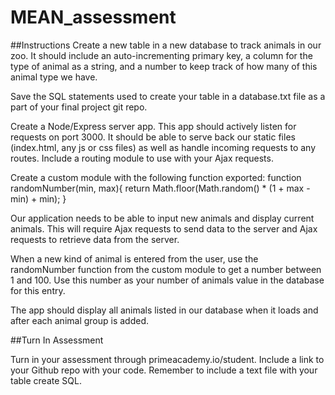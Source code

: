 # MEAN_assessment

##Instructions
Create a new table in a new database to track animals in our zoo. It should include an auto-incrementing primary key, a column for the type of animal as a string, and a number to keep track of how many of this animal type we have.

Save the SQL statements used to create your table in a database.txt file as a part of your final project git repo.

Create a Node/Express server app. This app should actively listen for requests on port 3000. It should be able to serve back our static files (index.html, any js or css files) as well as handle incoming requests to any routes. Include a routing module to use with your Ajax requests.

Create a custom module with the following function exported: function randomNumber(min, max){ return Math.floor(Math.random() * (1 + max - min) + min); }

Our application needs to be able to input new animals and display current animals. This will require Ajax requests to send data to the server and Ajax requests to retrieve data from the server.

When a new kind of animal is entered from the user, use the randomNumber function from the custom module to get a number between 1 and 100. Use this number as your number of animals value in the database for this entry.

The app should display all animals listed in our database when it loads and after each animal group is added.

##Turn In Assessment

Turn in your assessment through primeacademy.io/student. Include a link to your Github repo with your code. Remember to include a text file with your table create SQL.
